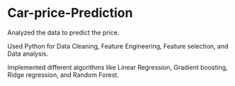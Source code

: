 # Car-price-Prediction
Analyzed the data to predict the price. 

Used Python for Data Cleaning, Feature Engineering, Feature selection, and Data analysis.

Implemented different algorithms like Linear Regression, Gradient boosting, Ridge regression, and Random Forest. 



